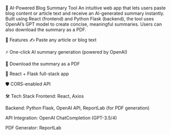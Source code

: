 🧠 AI-Powered Blog Summary Tool
An intuitive web app that lets users paste blog content or article text and receive an AI-generated summary instantly. Built using React (frontend) and Python Flask (backend), the tool uses OpenAI’s GPT model to create concise, meaningful summaries. Users can also download the summary as a PDF.

🚀 Features
✍️ Paste any article or blog text

⚡ One-click AI summary generation (powered by OpenAI)

📄 Download the summary as a PDF

🔁 React + Flask full-stack app

🛡️ CORS-enabled API

🛠️ Tech Stack
Frontend: React, Axios

Backend: Python Flask, OpenAI API, ReportLab (for PDF generation)

API Integration: OpenAI ChatCompletion (GPT-3.5/4)

PDF Generator: ReportLab
